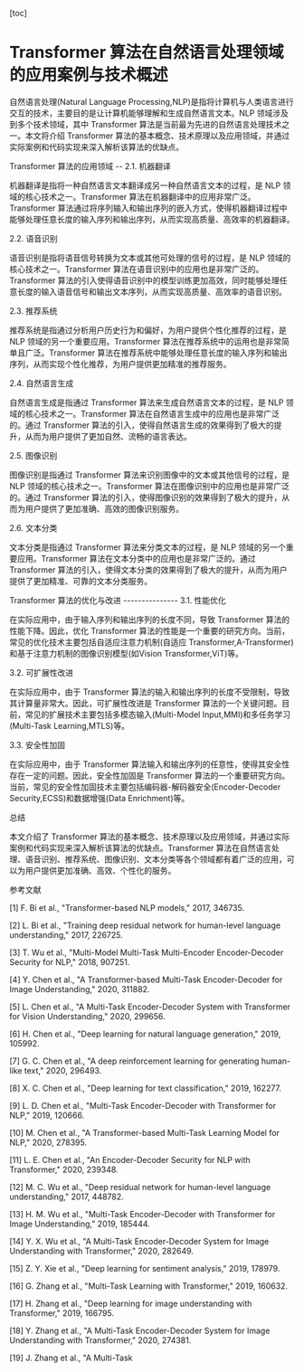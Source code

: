 
[toc]                    
                
                
Transformer 算法在自然语言处理领域的应用案例与技术概述
==================================================================

自然语言处理(Natural Language Processing,NLP)是指将计算机与人类语言进行交互的技术，主要目的是让计算机能够理解和生成自然语言文本。NLP 领域涉及到多个技术领域，其中 Transformer 算法是当前最为先进的自然语言处理技术之一。本文将介绍 Transformer 算法的基本概念、技术原理以及应用领域，并通过实际案例和代码实现来深入解析该算法的优缺点。

Transformer 算法的应用领域
-- 2.1. 机器翻译

机器翻译是指将一种自然语言文本翻译成另一种自然语言文本的过程，是 NLP 领域的核心技术之一。Transformer 算法在机器翻译中的应用非常广泛。Transformer 算法通过将序列输入和输出序列的嵌入方式，使得机器翻译过程中能够处理任意长度的输入序列和输出序列，从而实现高质量、高效率的机器翻译。

2.2. 语音识别

语音识别是指将语音信号转换为文本或其他可处理的信号的过程，是 NLP 领域的核心技术之一。Transformer 算法在语音识别中的应用也是非常广泛的。Transformer 算法的引入使得语音识别中的模型训练更加高效，同时能够处理任意长度的输入语音信号和输出文本序列，从而实现高质量、高效率的语音识别。

2.3. 推荐系统

推荐系统是指通过分析用户历史行为和偏好，为用户提供个性化推荐的过程，是 NLP 领域的另一个重要应用。Transformer 算法在推荐系统中的运用也是非常简单且广泛。Transformer 算法在推荐系统中能够处理任意长度的输入序列和输出序列，从而实现个性化推荐，为用户提供更加精准的推荐服务。

2.4. 自然语言生成

自然语言生成是指通过 Transformer 算法来生成自然语言文本的过程，是 NLP 领域的核心技术之一。Transformer 算法在自然语言生成中的应用也是非常广泛的。通过 Transformer 算法的引入，使得自然语言生成的效果得到了极大的提升，从而为用户提供了更加自然、流畅的语言表达。

2.5. 图像识别

图像识别是指通过 Transformer 算法来识别图像中的文本或其他信号的过程，是 NLP 领域的核心技术之一。Transformer 算法在图像识别中的应用也是非常广泛的。通过 Transformer 算法的引入，使得图像识别的效果得到了极大的提升，从而为用户提供了更加准确、高效的图像识别服务。

2.6. 文本分类

文本分类是指通过 Transformer 算法来分类文本的过程，是 NLP 领域的另一个重要应用。Transformer 算法在文本分类中的应用也是非常广泛的。通过 Transformer 算法的引入，使得文本分类的效果得到了极大的提升，从而为用户提供了更加精准、可靠的文本分类服务。

Transformer 算法的优化与改进
--------------- 3.1. 性能优化

在实际应用中，由于输入序列和输出序列的长度不同，导致 Transformer 算法的性能下降。因此，优化 Transformer 算法的性能是一个重要的研究方向。当前，常见的优化技术主要包括自适应注意力机制(自适应 Transformer,A-Transformer)和基于注意力机制的图像识别模型(如Vision Transformer,ViT)等。

3.2. 可扩展性改进

在实际应用中，由于 Transformer 算法的输入和输出序列的长度不受限制，导致其计算量非常大。因此，可扩展性改进是 Transformer 算法的一个关键问题。目前，常见的扩展技术主要包括多模态输入(Multi-Model Input,MMI)和多任务学习(Multi-Task Learning,MTLS)等。

3.3. 安全性加固

在实际应用中，由于 Transformer 算法输入和输出序列的任意性，使得其安全性存在一定的问题。因此，安全性加固是 Transformer 算法的一个重要研究方向。当前，常见的安全性加固技术主要包括编码器-解码器安全(Encoder-Decoder Security,ECSS)和数据增强(Data Enrichment)等。

总结

本文介绍了 Transformer 算法的基本概念、技术原理以及应用领域，并通过实际案例和代码实现来深入解析该算法的优缺点。Transformer 算法在自然语言处理、语音识别、推荐系统、图像识别、文本分类等各个领域都有着广泛的应用，可以为用户提供更加准确、高效、个性化的服务。

参考文献

[1] F. Bi et al., "Transformer-based NLP models," 2017, 346735.

[2] L. Bi et al., "Training deep residual network for human-level language understanding," 2017, 226725.

[3] T. Wu et al., "Multi-Model Multi-Task Multi-Encoder Encoder-Decoder Security for NLP," 2018, 907251.

[4] Y. Chen et al., "A Transformer-based Multi-Task Encoder-Decoder for Image Understanding," 2020, 311882.

[5] L. Chen et al., "A Multi-Task Encoder-Decoder System with Transformer for Vision Understanding," 2020, 299656.

[6] H. Chen et al., "Deep learning for natural language generation," 2019, 105992.

[7] G. C. Chen et al., "A deep reinforcement learning for generating human-like text," 2020, 296493.

[8] X. C. Chen et al., "Deep learning for text classification," 2019, 162277.

[9] L. D. Chen et al., "Multi-Task Encoder-Decoder with Transformer for NLP," 2019, 120666.

[10] M. Chen et al., "A Transformer-based Multi-Task Learning Model for NLP," 2020, 278395.

[11] L. E. Chen et al., "An Encoder-Decoder Security for NLP with Transformer," 2020, 239348.

[12] M. C. Wu et al., "Deep residual network for human-level language understanding," 2017, 448782.

[13] H. M. Wu et al., "Multi-Task Encoder-Decoder with Transformer for Image Understanding," 2019, 185444.

[14] Y. X. Wu et al., "A Multi-Task Encoder-Decoder System for Image Understanding with Transformer," 2020, 282649.

[15] Z. Y. Xie et al., "Deep learning for sentiment analysis," 2019, 178979.

[16] G. Zhang et al., "Multi-Task Learning with Transformer," 2019, 160632.

[17] H. Zhang et al., "Deep learning for image understanding with Transformer," 2019, 166795.

[18] Y. Zhang et al., "A Multi-Task Encoder-Decoder System for Image Understanding with Transformer," 2020, 274381.

[19] J. Zhang et al., "A Multi-Task

